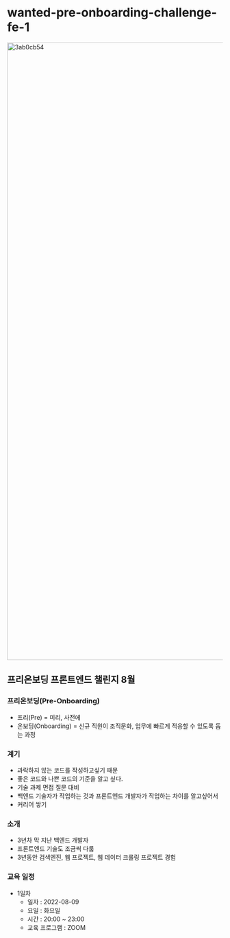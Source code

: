 # wanted-pre-onboarding-challenge-fe-1

<img width="1440" alt="3ab0cb54" src="https://user-images.githubusercontent.com/48544100/183427697-6d608940-e416-4327-a8a3-333637c42eef.png">

## 프리온보딩 프론트엔드 챌린지 8월

### 프리온보딩(Pre-Onboarding)
- 프리(Pre) = 미리, 사전에
- 온보딩(Onboarding) = 신규 직원이 조직문화, 업무에 빠르게 적응할 수 있도록 돕는 과정

### 계기
- 과락하지 않는 코드를 작성하고싶기 때문
- 좋은 코드와 나쁜 코드의 기준을 알고 싶다.
- 기술 과제 면접 질문 대비
- 백엔드 기술자가 작업하는 것과 프론트엔드 개발자가 작업하는 차이를 알고싶어서
- 커리어 쌓기


### 소개
- 3년차 막 지난 백엔드 개발자
- 프론트엔드 기술도 조금씩 다룸
- 3년동안 검색엔진, 웹 프로젝트, 웹 데이터 크롤링 프로젝트 경험


### 교육 일정
- 1일차
    - 일자 : 2022-08-09
    - 요일 : 화요일
    - 시간 : 20:00 ~ 23:00
    - 교육 프로그램 : ZOOM